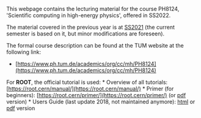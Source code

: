 This webpage contains the lecturing material for the course PH8124, 'Scientific computing in high-energy physics', offered in SS2022.

The material covered in the previous year is at [SS2021]( https://abilandz.gitbook.io/ph8124/v/ss2021-1/ ) (the current semester is based on it, but minor modifications are foreseen).

The formal course description can be found at the TUM website at the following link:

*  [https://www.ph.tum.de/academics/org/cc/mh/PH8124](https://www.ph.tum.de/academics/org/cc/mh/PH8124)

For **ROOT**, the official tutorial is used:
	* Overview of all tutorials: [https://root.cern/manual/](https://root.cern/manual/) 
		* Primer (for beginners): [https://root.cern/primer/](https://root.cern/primer/) (or [pdf](https://cernbox.cern.ch/index.php/s/bmbmbqUMA1keZCH) version)
		* Users Guide (last update 2018, not maintained anymore): [html](https://root.cern.ch/root/htmldoc/guides/users-guide/ROOTUsersGuide.html) or [pdf](https://cernbox.cern.ch/index.php/s/N4k9AQ8LtCFWQIc) version

